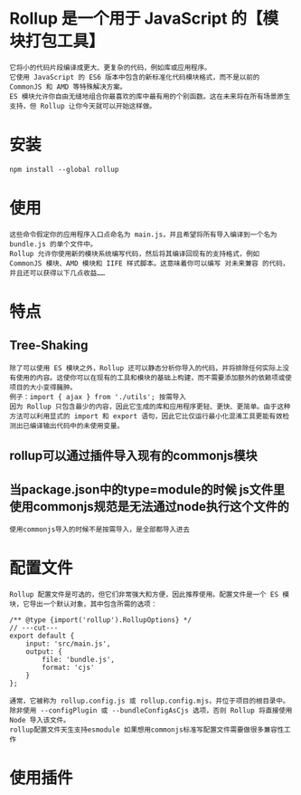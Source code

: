 # Rollup 是一个用于 JavaScript 的【模块打包工具】
    它将小的代码片段编译成更大、更复杂的代码，例如库或应用程序。
    它使用 JavaScript 的 ES6 版本中包含的新标准化代码模块格式，而不是以前的 CommonJS 和 AMD 等特殊解决方案。
    ES 模块允许你自由无缝地组合你最喜欢的库中最有用的个别函数。这在未来将在所有场景原生支持，但 Rollup 让你今天就可以开始这样做。

# 安装
    npm install --global rollup
# 使用
    这些命令假定你的应用程序入口点命名为 main.js，并且希望将所有导入编译到一个名为 bundle.js 的单个文件中。
    Rollup 允许你使用新的模块系统编写代码，然后将其编译回现有的支持格式，例如 CommonJS 模块、AMD 模块和 IIFE 样式脚本。这意味着你可以编写 对未来兼容 的代码，并且还可以获得以下几点收益……

# 特点
## Tree-Shaking
    除了可以使用 ES 模块之外，Rollup 还可以静态分析你导入的代码，并将排除任何实际上没有使用的内容。这使你可以在现有的工具和模块的基础上构建，而不需要添加额外的依赖项或使项目的大小变得臃肿。
    例子：import { ajax } from './utils'; 按需导入
    因为 Rollup 只包含最少的内容，因此它生成的库和应用程序更轻、更快、更简单。由于这种方法可以利用显式的 import 和 export 语句，因此它比仅运行最小化混淆工具更能有效检测出已编译输出代码中的未使用变量。

## rollup可以通过插件导入现有的commonjs模块

## 当package.json中的type=module的时候 js文件里使用commonjs规范是无法通过node执行这个文件的
    使用commonjs导入的时候不是按需导入，是全部都导入进去

# 配置文件
    Rollup 配置文件是可选的，但它们非常强大和方便，因此推荐使用。配置文件是一个 ES 模块，它导出一个默认对象，其中包含所需的选项：
```
/** @type {import('rollup').RollupOptions} */
// ---cut---
export default {
    input: 'src/main.js',
    output: {
        file: 'bundle.js',
        format: 'cjs'
    }
};
```
    通常，它被称为 rollup.config.js 或 rollup.config.mjs，并位于项目的根目录中。除非使用 --configPlugin 或 --bundleConfigAsCjs 选项，否则 Rollup 将直接使用 Node 导入该文件。
    rollup配置文件天生支持esmodule 如果想用commonjs标准写配置文件需要做很多兼容性工作

# 使用插件